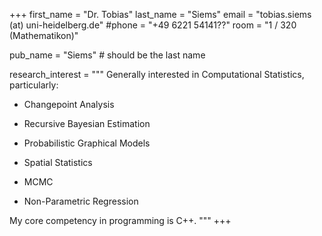 +++ 
first_name = "Dr. Tobias"
last_name = "Siems"
email = "tobias.siems (at) uni-heidelberg.de"
#phone = "+49 6221 54141??"
room = "1 / 320 (Mathematikon)"

pub_name = "Siems" # should be the last name

research_interest = """
Generally interested in Computational Statistics, particularly:

* Changepoint Analysis

* Recursive Bayesian Estimation

* Probabilistic Graphical Models

* Spatial Statistics

* MCMC

* Non-Parametric Regression

My core competency in programming is C++.
"""
+++
 
       